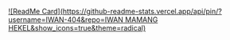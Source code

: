 [![ReadMe Card](https://github-readme-stats.vercel.app/api/pin/?username=IWAN-404&repo=IWAN MAMANG HEKEL&show_icons=true&theme=radical)](https://github.com/IWAN-404)</br>
